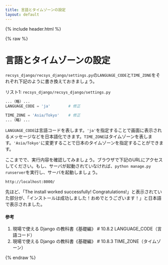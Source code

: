 ```yaml
---
title: 言語とタイムゾーンの設定
layout: default
---
```


{% include header.html %}

{% raw %}

# 言語とタイムゾーンの設定

`recsys_django/recsys_django/settings.py`の`LANGUAGE_CODE`と`TIME_ZONE`をそれぞれ下記のように書き換えておきましょう。

リスト1: `recsys_django/recsys_django/settings.py`
```py
...（略）...
LANGUAGE_CODE = 'ja'        # 修正

TIME_ZONE = 'Asia/Tokyo'    # 修正
...（略）...
```

`LANGUAGE_CODE`は言語コードを表します。`'ja'`を指定することで画面に表示されるメッセージなどを日本語化できます。`TIME_ZONE`はタイムゾーンを表します。`'Asia/Tokyo'`に変更することで日本のタイムゾーンを指定することができます。

ここまでで、実行内容を確認してみましょう。ブラウザで下記のURLにアクセスしてください。もし、サーバが起動されていなければ、`python manage.py runserver`を実行し、サーバを起動しましょう。

`http://localhost:8000/`

先ほど、「The install worked successfully! Congratulations!」と表示されていた部分が、「インストールは成功しました！おめでとうございます！」と日本語で表示されました。

#### 参考
1. 現場で使える Django の教科書《基礎編》 # 10.8.2 LANGUAGE_CODE（言語コード）
1. 現場で使える Django の教科書《基礎編》 # 10.8.3 TIME_ZONE（タイムゾーン）

{% endraw %}
